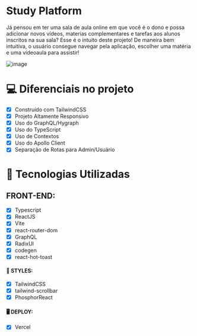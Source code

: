 # Study Platform

Já pensou em ter uma sala de aula online em que você é o dono e possa adicionar novos vídeos, materias complementares e tarefas aos alunos inscritos na sua sala? Esse é o intuito deste projeto! De maneira bem intuitiva, o usuário consegue navegar pela aplicação, escolher uma matéria e uma vídeoaula para assistir!

![image](https://user-images.githubusercontent.com/104099580/223587691-5a733f70-dcab-4fa1-b4a7-dc82cea5a7a7.png)

# 💻 Diferenciais no projeto

- [x] Construído com TailwindCSS
- [x] Projeto Altamente Responsivo
- [x] Uso do GraphQL/Hygraph
- [x] Uso do TypeScript
- [x] Uso de Contextos
- [x] Uso do Apollo Client
- [x] Separação de Rotas para Admin/Usuário

# 🚀 Tecnologias Utilizadas

  ## FRONT-END:
   - [x] Typescript
   - [x] ReactJS
   - [x] Vite
   - [x] react-router-dom
   - [x] GraphQL
   - [x] RadixUI
   - [x] codegen
   - [x] react-hot-toast

  #### 🎨 STYLES:
   - [x] TailwindCSS
   - [x] tailwind-scrollbar
   - [x] PhosphorReact

#### 🖥 DEPLOY:
 - [x] Vercel